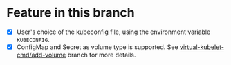 # Feature in this branch

- [x] User's choice of the kubeconfig file, using the environment variable `KUBECONFIG`.
- [x] ConfigMap and Secret as volume type is supported. See [virtual-kubelet-cmd/add-volume](https://github.com/tsaie79/virtual-kubelet-cmd/tree/add-volume) branch for more details.
